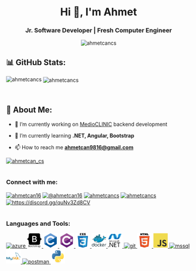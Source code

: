 <h1 align="center">Hi 👋, I'm Ahmet</h1>
<h3 align="center">Jr. Software Developer | Fresh Computer Engineer</h3>
<p align="middle"> <img src="https://komarev.com/ghpvc/?username=ahmetcancs&label=Profile%20views&color=0e37b4&style=plastic" alt="ahmetcancs" /> </p>

## 📊 GitHub Stats:

<p><img align="left" src="https://github-readme-stats.vercel.app/api/top-langs?username=ahmetcancs&show_icons=true&title_color=000000&text_color=0195df&bg_color=ffffff&hide_border=true&locale=en&layout=compact" alt="ahmetcancs" /></p>

<p>&nbsp;<img align="center" src="https://github-readme-stats.vercel.app/api?username=ahmetcancs&show_icons=true&text_color=0195df&bg_color=ffffff&hide_border=true&locale=en" alt="ahmetcancs" /></p>
<br>

## 💫 About Me:

- 🔭 I’m currently working on [MedioCLINIC](https://github.com/ahmetcancs/medio-clinic) backend development 

- 🌱 I’m currently learning **.NET, Angular, Bootstrap**

- 📫 How to reach me **ahmetcan9816@gmail.com**

<p align="left"> <a href="https://twitter.com/ahmetcan_cs" target="blank"><img src="https://img.shields.io/twitter/follow/ahmetcan_cs?logo=twitter&style=for-the-badge" alt="ahmetcan_cs" /></a> </p>

# <h3 align="left">Connect with me:</h3>
<p align="left">
<a href="https://linkedin.com/in/ahmetcan16" target="blank"><img align="center" src="https://raw.githubusercontent.com/rahuldkjain/github-profile-readme-generator/master/src/images/icons/Social/linked-in-alt.svg" alt="ahmetcan16" height="30" width="40" /></a>
<a href="https://medium.com/@ahmetcan16" target="blank"><img align="center" src="https://raw.githubusercontent.com/rahuldkjain/github-profile-readme-generator/master/src/images/icons/Social/medium.svg" alt="@ahmetcan16" height="30" width="40" /></a>
<a href="https://www.hackerrank.com/ahmetcancs" target="blank"><img align="center" src="https://raw.githubusercontent.com/rahuldkjain/github-profile-readme-generator/master/src/images/icons/Social/hackerrank.svg" alt="ahmetcancs" height="30" width="40" /></a>
<a href="https://www.leetcode.com/ahmetcancs" target="blank"><img align="center" src="https://raw.githubusercontent.com/rahuldkjain/github-profile-readme-generator/master/src/images/icons/Social/leet-code.svg" alt="ahmetcancs" height="30" width="40" /></a>
<a href="https://discord.gg/https://discord.gg/quNv3Zd8CV" target="blank"><img align="center" src="https://raw.githubusercontent.com/rahuldkjain/github-profile-readme-generator/master/src/images/icons/Social/discord.svg" alt="https://discord.gg/quNv3Zd8CV" height="30" width="40" /></a>
</p>

# <h3 align="left">Languages and Tools:</h3>
<p align="left"> <a href="https://azure.microsoft.com/en-in/" target="_blank" rel="noreferrer"> <img src="https://www.vectorlogo.zone/logos/microsoft_azure/microsoft_azure-icon.svg" alt="azure" width="40" height="40"/> </a> <a href="https://getbootstrap.com" target="_blank" rel="noreferrer"> <img src="https://raw.githubusercontent.com/devicons/devicon/master/icons/bootstrap/bootstrap-plain-wordmark.svg" alt="bootstrap" width="40" height="40"/> </a> <a href="https://www.cprogramming.com/" target="_blank" rel="noreferrer"> <img src="https://raw.githubusercontent.com/devicons/devicon/master/icons/c/c-original.svg" alt="c" width="40" height="40"/> </a> <a href="https://www.w3schools.com/cs/" target="_blank" rel="noreferrer"> <img src="https://raw.githubusercontent.com/devicons/devicon/master/icons/csharp/csharp-original.svg" alt="csharp" width="40" height="40"/> </a> <a href="https://www.w3schools.com/css/" target="_blank" rel="noreferrer"> <img src="https://raw.githubusercontent.com/devicons/devicon/master/icons/css3/css3-original-wordmark.svg" alt="css3" width="40" height="40"/> </a> <a href="https://www.docker.com/" target="_blank" rel="noreferrer"> <img src="https://raw.githubusercontent.com/devicons/devicon/master/icons/docker/docker-original-wordmark.svg" alt="docker" width="40" height="40"/> </a> <a href="https://dotnet.microsoft.com/" target="_blank" rel="noreferrer"> <img src="https://raw.githubusercontent.com/devicons/devicon/master/icons/dot-net/dot-net-original-wordmark.svg" alt="dotnet" width="40" height="40"/> </a> <a href="https://git-scm.com/" target="_blank" rel="noreferrer"> <img src="https://www.vectorlogo.zone/logos/git-scm/git-scm-icon.svg" alt="git" width="40" height="40"/> </a> <a href="https://www.w3.org/html/" target="_blank" rel="noreferrer"> <img src="https://raw.githubusercontent.com/devicons/devicon/master/icons/html5/html5-original-wordmark.svg" alt="html5" width="40" height="40"/> </a> <a href="https://developer.mozilla.org/en-US/docs/Web/JavaScript" target="_blank" rel="noreferrer"> <img src="https://raw.githubusercontent.com/devicons/devicon/master/icons/javascript/javascript-original.svg" alt="javascript" width="40" height="40"/> </a> <a href="https://www.microsoft.com/en-us/sql-server" target="_blank" rel="noreferrer"> <img src="https://www.svgrepo.com/show/303229/microsoft-sql-server-logo.svg" alt="mssql" width="40" height="40"/> </a> <a href="https://www.mysql.com/" target="_blank" rel="noreferrer"> <img src="https://raw.githubusercontent.com/devicons/devicon/master/icons/mysql/mysql-original-wordmark.svg" alt="mysql" width="40" height="40"/> </a> <a href="https://postman.com" target="_blank" rel="noreferrer"> <img src="https://www.vectorlogo.zone/logos/getpostman/getpostman-icon.svg" alt="postman" width="40" height="40"/> </a> <a href="https://www.python.org" target="_blank" rel="noreferrer"> <img src="https://raw.githubusercontent.com/devicons/devicon/master/icons/python/python-original.svg" alt="python" width="40" height="40"/> </a> </p>
